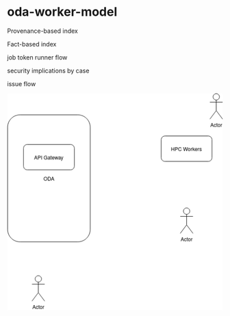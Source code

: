 # oda-worker-model

Provenance-based index

Fact-based index

job token runner flow

security implications by case

issue flow

![Diagram](Diagram.png)
